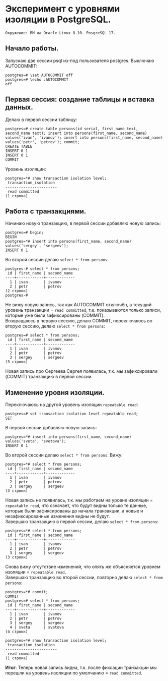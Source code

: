 # Эксперимент с уровнями изоляции в PostgreSQL.
```
Окружение: ВМ на Oracle Linux 8.10. PosgreSQL 17.
```
## Начало работы.
Запускаю две сессии psql из-под пользователя postgres. Выключаю AUTOCOMMIT:
```
postgres=# \set AUTOCOMMIT off
postgres=# \echo :AUTOCOMMIT
off
```
## Первая сессия: создание таблицы и вставка данных.
Делаю в первой сессии таблицу:
```
postgres=# create table persons(id serial, first_name text, second_name text); insert into persons(first_name, second_name) values('ivan', 'ivanov'); insert into persons(first_name, second_name) values('petr', 'petrov'); commit;
CREATE TABLE
INSERT 0 1
INSERT 0 1
COMMIT
```
Уровень изоляции:
```
postgres=*# show transaction isolation level;
 transaction_isolation
-----------------------
 read committed
(1 строка)
```
## Работа с транзакциями.
Начинаю новую транзакцию, в первой сессии добавляю новую запись:
```
postgres=# begin;
BEGIN
postgres=*# insert into persons(first_name, second_name) values('sergey', 'sergeev');
INSERT 0 1
```
Во второй сессии делаю `select * from persons`:
```
postgres-# select * from persons;
 id | first_name | second_name 
----+------------+-------------
  1 | ivan       | ivanov
  2 | petr       | petrov
(2 строки)
postgres-#
```
Не вижу новую запись, так как AUTOCOMMIT отключён, а текущий уровень транзакции = `read committed`, т.е. показываются только записи, которые уже были зафиксированы (COMMIT). <br>
Возвращаюсь в первую сессию, делаю COMMIT, переключаюсь во вторую сессию, делаю `select * from persons`:
```
postgres=# select * from persons;
 id | first_name | second_name
----+------------+-------------
  1 | ivan       | ivanov
  2 | petr       | petrov
  3 | sergey     | sergeev
(3 строки)
```
Новая запись про Сергеева Сергея появилась, т.к. мы зафиксировали (COMMIT) транзакцию в первой сессии.
## Изменение уровня изоляции.
Переключаюсь на другой уровень изоляции `repeatable read`: 
```
postgres=# set transaction isolation level repeatable read;
SET
```
В первой сессии добавляю новую запись:
```
postgres=*# insert into persons(first_name, second_name) values('sveta', 'svetova');
INSERT 0 1
```
Во второй сессии делаю `select * from persons`. Вижу:
```
postgres=*# select * from persons;
 id | first_name | second_name
----+------------+-------------
  1 | ivan       | ivanov
  2 | petr       | petrov
  3 | sergey     | sergeev
(3 строки)
```
Новая запись не появилась, т.к. мы работаем на уровне изоляции = `repeatable read`, что означает, что будут видны только те данные, которые были зафиксированы до начала транзакции, а новые и незафиксированные изменения видны не будут. <br>
Завершаю транзакцию в первой сессии, делаю `select * from persons`:
```
postgres=*# select * from persons;
 id | first_name | second_name
----+------------+-------------
  1 | ivan       | ivanov
  2 | petr       | petrov
  3 | sergey     | sergeev
(3 строки)
```
Снова вижу отсутствие изменений, что опять же объясняется уровнем изоляции = `repeatable read.` <br>
Завершаю транзакцию во второй сессии, повторно делаю `select * from persons`:
```
postgres=*# commit;
COMMIT
postgres=# select * from persons;
 id | first_name | second_name
----+------------+-------------
  1 | ivan       | ivanov
  2 | petr       | petrov
  3 | sergey     | sergeev
  4 | sveta      | svetova
(4 строки)

postgres=*# show transaction isolation level;
 transaction_isolation
-----------------------
 read committed
(1 строка)

```
**Итог**: Теперь новая запись видна, т.к. после фиксации транзакции мы перешли на уровень изоляции по умолчанию = `read committed`.
